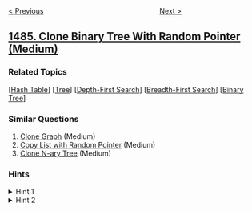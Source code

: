 <!--|This file generated by command(leetcode description); DO NOT EDIT.    |-->
<!--+----------------------------------------------------------------------+-->
<!--|@author    awesee <openset.wang@gmail.com>                           |-->
<!--|@link      https://github.com/awesee                                 |-->
<!--|@home      https://github.com/awesee/leetcode                        |-->
<!--+----------------------------------------------------------------------+-->

[< Previous](../group-sold-products-by-the-date "Group Sold Products By The Date")
　　　　　　　　　　　　　　　　
[Next >](../xor-operation-in-an-array "XOR Operation in an Array")

## [1485. Clone Binary Tree With Random Pointer (Medium)](https://leetcode.com/problems/clone-binary-tree-with-random-pointer "克隆含随机指针的二叉树")



### Related Topics
  [[Hash Table](../../tag/hash-table/README.md)]
  [[Tree](../../tag/tree/README.md)]
  [[Depth-First Search](../../tag/depth-first-search/README.md)]
  [[Breadth-First Search](../../tag/breadth-first-search/README.md)]
  [[Binary Tree](../../tag/binary-tree/README.md)]

### Similar Questions
  1. [Clone Graph](../clone-graph) (Medium)
  1. [Copy List with Random Pointer](../copy-list-with-random-pointer) (Medium)
  1. [Clone N-ary Tree](../clone-n-ary-tree) (Medium)

### Hints
<details>
<summary>Hint 1</summary>
Traverse the tree, keep a hashtable with you and create a nodecopy for each node in the tree.
</details>

<details>
<summary>Hint 2</summary>
Start traversing the original tree again and connect the left, right and random pointers in the cloned tree the same way as the original tree with the help of the hashtable.
</details>
